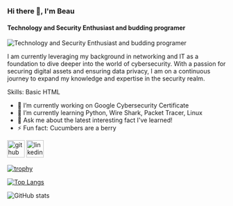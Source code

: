 ### Hi there 👋, I'm Beau
#### Technology and Security Enthusiast and budding programer
![Technology and Security Enthusiast and budding programer](https://png.pngtree.com/thumb_back/fh260/back_our/20190619/ourmid/pngtree-blue-technology-cyber-security-poster-image_135418.jpg)

I am currently leveraging my background in networking and IT as a foundation to dive deeper into the world of cybersecurity. With a passion for securing digital assets and ensuring data privacy, I am on a continuous journey to expand my knowledge and expertise in the security realm.

Skills: Basic HTML

- 🔭 I’m currently working on Google Cybersecurity Certificate 
- 🌱 I’m currently learning Python, Wire Shark, Packet Tracer, Linux 
- 💬 Ask me about the latest interesting fact I've learned! 
- ⚡ Fun fact: Cucumbers are a berry 


[<img src='https://cdn.jsdelivr.net/npm/simple-icons@3.0.1/icons/github.svg' alt='github' height='40'>](https://github.com/ZeroAfro)  [<img src='https://cdn.jsdelivr.net/npm/simple-icons@3.0.1/icons/linkedin.svg' alt='linkedin' height='40'>](https://www.linkedin.com/in/beau-guthery-156b469a/)  

[![trophy](https://github-profile-trophy.vercel.app/?username=ZeroAfro)](https://github.com/ryo-ma/github-profile-trophy)

[![Top Langs](https://github-readme-stats.vercel.app/api/top-langs/?username=ZeroAfro&layout=pie)](https://github.com/anuraghazra/github-readme-stats)

![GitHub stats](https://github-readme-stats.vercel.app/api?username=ZeroAfro&show_icons=true)  

